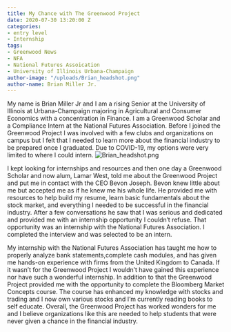 ```yaml
---
title: My Chance with The Greenwood Project
date: 2020-07-30 13:20:00 Z
categories:
- entry level
- Internship
tags:
- Greenwood News
- NFA
- National Futures Assoication
- University of Illinois Urbana-Champaign
author-image: "/uploads/Brian_headshot.png"
author-name: Brian Miller Jr.
---
```


My name is Brian Miller Jr and I am a rising Senior at the University of Illinois at Urbana-Champaign majoring in Agricultural and Consumer Economics with a concentration in Finance. I am a Greenwood Scholar and a Compliance Intern at the National Futures Association. Before I joined the Greenwood Project I was involved with a few clubs and organizations on campus but I felt that I needed to learn more about the financial industry to be prepared once I graduated. Due to COVID-19, my options were very limited to where I could intern.
![Brian_headshot.png](/uploads/Brian_headshot.png)

 I kept looking for internships and resources and then one day a Greenwood Scholar and now alum, Lamar West, told me about the Greenwood Project and put me in contact with the CEO Bevon Joseph. Bevon knew little about me but accepted me as if he knew me his whole life. He provided me with resources to help build my resume, learn basic fundamentals about the stock market, and everything I needed to be successful in the financial industry. After a few conversations he saw that I was serious and dedicated and provided me with an internship opportunity I couldn’t refuse. That opportunity was an internship with the National Futures Association. I completed the interview and was selected to be an intern.

My internship with the National Futures Association has taught me how to properly analyze bank statements,complete cash modules, and has given me hands-on experience with firms from the United Kingdom to Canada. If it wasn’t for the Greenwood Project I wouldn’t have gained this experience nor have such a wonderful internship. In addition to that the Greenwood Project provided me with the opportunity to complete the Bloomberg Market Concepts course. The course has enhanced my knowledge with stocks and trading and I now own various stocks and I’m currently reading books to self educate. Overall, the Greenwood Project has worked wonders for me and I believe organizations like this are needed to help students that were never given a chance in the financial industry. 